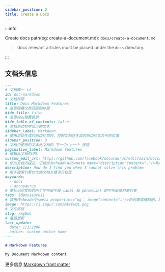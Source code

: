 ```yaml
---
sidebar_position: 2
title: Create a Docs
---
```


:::info

Create docs path(eg: create-a-document.md): `docs/create-a-document.md`
> docs relevant articles must be placed under the `docs` directory.

:::

## 文档头信息

```md
---
# 文档唯一 id
id: doc-markdown
# 文档标题
title: Docs Markdown Features
# 是否隐藏文档顶部的标题
hide_title: false
# 是否向右隐藏目录
hide_table_of_contents: false
# 文档侧边栏中显示的文本
sidebar_label: Markdown
# 使用自动生成的侧边栏项时，控制文档在生成的侧边栏切片中的位置
sidebar_position: 3
# 文档中使用的文本此文档的 下一个/上一个 按钮
pagination_label: Markdown features
# 编辑此文档的URL
custom_edit_url: https://github.com/facebook/docusaurus/edit/main/docs/api-doc-markdown.md
# 您的文档的描述，它将成为<head>中的<meta name="description"content="…"/>和<meta properties="og： description"content="…"/>，供搜索引擎使用
description: How do I find you when I cannot solve this problem
# 用于搜索引擎优化的文档关键词元标签
keywords:
  - docs
  - docusaurus
# 要标记到文档的两个字符串字段 label 和 permalink 的字符串或对象列表
tags: [docusaurus]
# 将用作<head>中<meta properties="og： image"content="…"/>的封面或缩略图，增强社交媒体和消息传递平台上的链接预览
image: https://i.imgur.com/mErPwqL.png
# 文件路径
slug: /myDoc
# 最后更新
last_update:
  date: 1/1/2000
  author: custom author name
---

# Markdown Features

My Document Markdown content
```

更多信息 [Markdown front matter](https://docusaurus.io/docs/api/plugins/@docusaurus/plugin-content-docs#markdown-front-matter)

